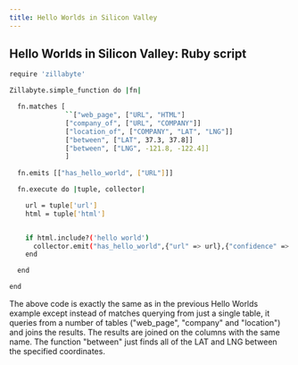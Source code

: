 ```yaml
---
title: Hello Worlds in Silicon Valley
---
```


## Hello Worlds in Silicon Valley: Ruby script

``` bash
require 'zillabyte'

Zillabyte.simple_function do |fn| 

  fn.matches [ 
              ``["web_page", ["URL", "HTML"] 
              ["company_of", ["URL", "COMPANY"]] 
              ["location_of", ["COMPANY", "LAT", "LNG"]] 
              ["between", ["LAT", 37.3, 37.8]] 
              ["between", ["LNG", -121.8, -122.4]] 
              ] 
              
  fn.emits [["has_hello_world", ["URL"]]] 

  fn.execute do |tuple, collector|

    url = tuple['url'] 
    html = tuple['html'] 


    if html.include?('hello world') 
      collector.emit("has_hello_world",{"url" => url},{"confidence" => 1., "since" => Time.now.to_java, "source" => "") 
    end 

  end 

end
```

The above code is exactly the same as in the previous Hello Worlds example except instead of matches querying from just a single table, it queries from a number of tables ("web_page", "company" and "location") and joins the results. The results are joined on the columns with the same name. The function "between" just finds all of the LAT and LNG between the specified coordinates.

[HTML5 Boilerplate]: http://html5boilerplate.com/
[SMACSS]: http://smacss.com/
